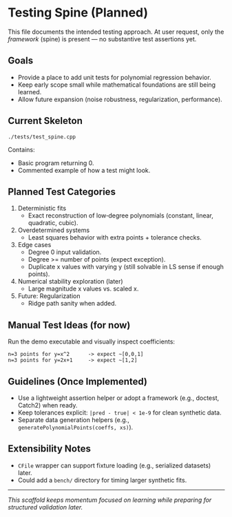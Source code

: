 # Testing Spine (Planned)

This file documents the intended testing approach. At user request, only the *framework* (spine) is present — no substantive test assertions yet.

## Goals
- Provide a place to add unit tests for polynomial regression behavior.
- Keep early scope small while mathematical foundations are still being learned.
- Allow future expansion (noise robustness, regularization, performance).

## Current Skeleton
```
./tests/test_spine.cpp
```
Contains:
- Basic program returning 0.
- Commented example of how a test might look.

## Planned Test Categories
1. Deterministic fits
   - Exact reconstruction of low‑degree polynomials (constant, linear, quadratic, cubic).
2. Overdetermined systems
   - Least squares behavior with extra points + tolerance checks.
3. Edge cases
   - Degree 0 input validation.
   - Degree >= number of points (expect exception).
   - Duplicate x values with varying y (still solvable in LS sense if enough points).
4. Numerical stability exploration (later)
   - Large magnitude x values vs. scaled x.
5. Future: Regularization
   - Ridge path sanity when added.

## Manual Test Ideas (for now)
Run the demo executable and visually inspect coefficients:
```
n=3 points for y=x^2      -> expect ~[0,0,1]
n=3 points for y=2x+1     -> expect ~[1,2]
```

## Guidelines (Once Implemented)
- Use a lightweight assertion helper or adopt a framework (e.g., doctest, Catch2) when ready.
- Keep tolerances explicit: `|pred - true| < 1e-9` for clean synthetic data.
- Separate data generation helpers (e.g., `generatePolynomialPoints(coeffs, xs)`).

## Extensibility Notes
- `CFile` wrapper can support fixture loading (e.g., serialized datasets) later.
- Could add a `bench/` directory for timing larger synthetic fits.

---
*This scaffold keeps momentum focused on learning while preparing for structured validation later.*
